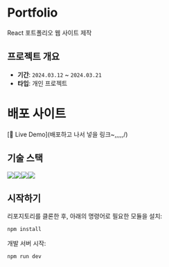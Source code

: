 # Portfolio
React 포트폴리오 웹 사이트 제작

## 프로젝트 개요

- **기간**: `2024.03.12` ~ `2024.03.21`
- **타입**: 개인 프로젝트


# 배포 사이트

[🎀 Live Demo](배포하고 나서 넣을 링크~,,,,,/)


## 기술 스택

<img src="https://img.shields.io/badge/html5-E34F26?style=for-the-badge&logo=html5&logoColor=white"><img src="https://img.shields.io/badge/javascript-F7DF1E?style=for-the-badge&logo=javascript&logoColor=black"><img src="https://img.shields.io/badge/react-61DAFB?style=for-the-badge&logo=react&logoColor=black"><img src="https://img.shields.io/badge/styledcomponents-DB7093?style=for-the-badge&logo=react&logoColor=black">

## 시작하기

리포지토리를 클론한 후, 아래의 명령어로 필요한 모듈을 설치:

```bash
npm install
```

개발 서버 시작:

```bash
npm run dev
```

